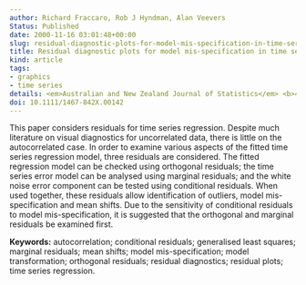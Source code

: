 ```yaml
---
author: Richard Fraccaro, Rob J Hyndman, Alan Veevers
Status: Published
date: 2000-11-16 03:01:48+00:00
slug: residual-diagnostic-plots-for-model-mis-specification-in-time-series-regression
title: Residual diagnostic plots for model mis-specification in time series regression
kind: article
tags:
- graphics
- time series
details: <em>Australian and New Zealand Journal of Statistics</em> <b>42</b>(4), 463-477
doi: 10.1111/1467-842X.00142
---
```


This paper considers residuals for time series regression. Despite much literature on visual diagnostics for uncorrelated data, there is little on the autocorrelated case. In order to examine various aspects of the fitted time series regression model, three residuals are considered. The fitted regression model can be checked using orthogonal residuals; the time series error model can be analysed using marginal residuals; and the white noise error component can be tested using conditional residuals. When used together, these residuals allow identification of outliers, model mis-specification and mean shifts. Due to the sensitivity of conditional residuals to model mis-specification, it is suggested that the orthogonal and marginal residuals be examined first.

**Keywords:** autocorrelation; conditional residuals; generalised least squares; marginal residuals; mean shifts; model mis-specification; model transformation; orthogonal residuals; residual diagnostics; residual plots; time series regression.  
  
